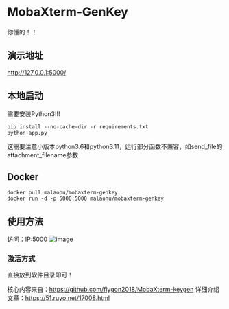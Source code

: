 # MobaXterm-GenKey
你懂的！！

## 演示地址
http://127.0.0.1:5000/



## 本地启动
需要安装Python3!!!
```
pip install --no-cache-dir -r requirements.txt
python app.py
```

这需要注意小版本python3.6和python3.11，运行部分函数不兼容，如send_file的attachment_filename参数

## Docker
```
docker pull malaohu/mobaxterm-genkey
docker run -d -p 5000:5000 malaohu/mobaxterm-genkey
```


## 使用方法
访问：IP:5000
![image](https://user-images.githubusercontent.com/8140841/116803404-e94c8300-ab49-11eb-83db-ad0246ebedd3.png)

### 激活方式
直接放到软件目录即可！



核心内容来自：https://github.com/flygon2018/MobaXterm-keygen
详细介绍文章：https://51.ruyo.net/17008.html
